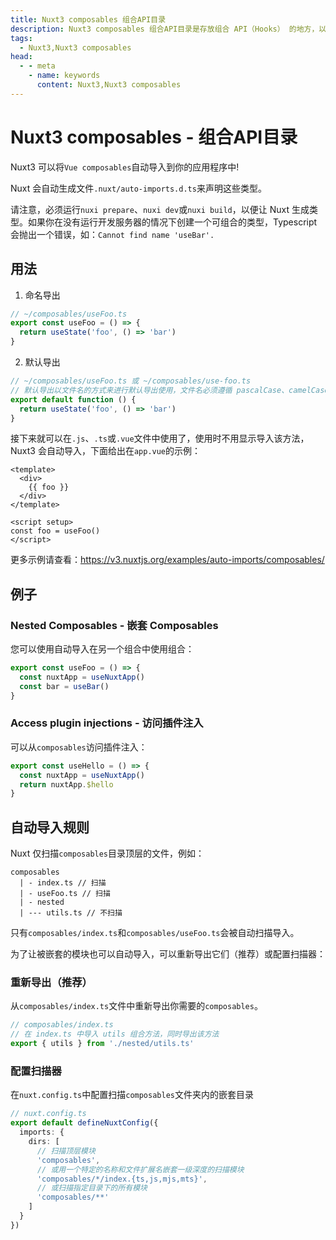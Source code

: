 ```yaml
---
title: Nuxt3 composables 组合API目录
description: Nuxt3 composables 组合API目录是存放组合 API（Hooks） 的地方，以自动导入的方式将 Vue composables 导入到你的应用程序中!
tags: 
  - Nuxt3,Nuxt3 composables
head:
  - - meta
    - name: keywords
      content: Nuxt3,Nuxt3 composables
---
```


# Nuxt3 composables - 组合API目录

Nuxt3 可以将`Vue composables`自动导入到你的应用程序中!

Nuxt 会自动生成文件`.nuxt/auto-imports.d.ts`来声明这些类型。

请注意，必须运行`nuxi prepare`、`nuxi dev`或`nuxi build`，以便让 Nuxt 生成类型。如果你在没有运行开发服务器的情况下创建一个可组合的类型，Typescript 会抛出一个错误，如：`Cannot find name 'useBar'.`

## 用法

1. 命名导出

```ts
// ~/composables/useFoo.ts
export const useFoo = () => {
  return useState('foo', () => 'bar')
}
```

2. 默认导出

```ts
// ~/composables/useFoo.ts 或 ~/composables/use-foo.ts
// 默认导出以文件名的方式来进行默认导出使用，文件名必须遵循 pascalCase、camelCase 规范
export default function () {
  return useState('foo', () => 'bar')
}
```

接下来就可以在`.js`、`.ts`或`.vue`文件中使用了，使用时不用显示导入该方法， Nuxt3 会自动导入，下面给出在`app.vue`的示例：

```vue
<template>
  <div>
    {{ foo }}
  </div>
</template>

<script setup>
const foo = useFoo()
</script>
```

更多示例请查看：https://v3.nuxtjs.org/examples/auto-imports/composables/

## 例子

### Nested Composables - 嵌套 Composables

您可以使用自动导入在另一个组合中使用组合：

```ts
export const useFoo = () => {
  const nuxtApp = useNuxtApp()
  const bar = useBar()
}
```

### Access plugin injections - 访问插件注入

可以从`composables`访问插件注入：

```ts
export const useHello = () => {
  const nuxtApp = useNuxtApp()
  return nuxtApp.$hello
}
```

## 自动导入规则

Nuxt 仅扫描`composables`目录顶层的文件，例如：

```
composables
  | - index.ts // 扫描
  | - useFoo.ts // 扫描
  | - nested
  | --- utils.ts // 不扫描
```

只有`composables/index.ts`和`composables/useFoo.ts`会被自动扫描导入。

为了让被嵌套的模块也可以自动导入，可以重新导出它们（推荐）或配置扫描器：

### 重新导出（推荐）

从`composables/index.ts`文件中重新导出你需要的`composables`。

```ts
// composables/index.ts
// 在 index.ts 中导入 utils 组合方法，同时导出该方法
export { utils } from './nested/utils.ts'
```

### 配置扫描器

在`nuxt.config.ts`中配置扫描`composables`文件夹内的嵌套目录

```ts
// nuxt.config.ts
export default defineNuxtConfig({
  imports: {
    dirs: [
      // 扫描顶层模块
      'composables',
      // 或用一个特定的名称和文件扩展名嵌套一级深度的扫描模块
      'composables/*/index.{ts,js,mjs,mts}',
      // 或扫描指定目录下的所有模块
      'composables/**'
    ]
  }
})
```